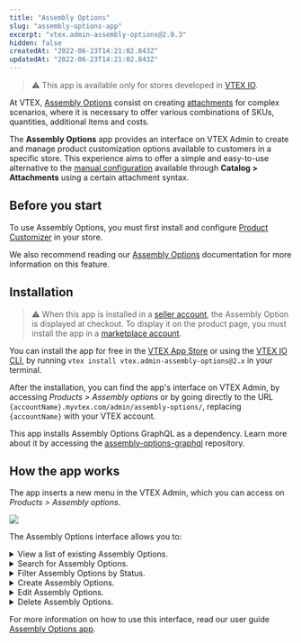 ```yaml
---
title: "Assembly Options"
slug: "assembly-options-app"
excerpt: "vtex.admin-assembly-options@2.0.3"
hidden: false
createdAt: "2022-06-23T14:21:02.843Z"
updatedAt: "2022-06-23T14:21:02.843Z"
---
```

> ⚠ This app is available only for stores developed in [VTEX IO](https://vtex.com/br-pt/store-framework/).

At VTEX, [Assembly Options](https://help.vtex.com/en/tutorial/assembly-options--5x5FhNr4f5RUGDEGWzV1nH) consist on creating [attachments](https://help.vtex.com/en/tutorial/what-is-an-attachment--aGICk0RVbqKg6GYmQcWUm) for complex scenarios, where it is necessary to offer various combinations of SKUs, quantities, additional items and costs.

The **Assembly Options** app provides an interface on VTEX Admin to create and manage product customization options available to customers in a specific store.  This experience aims to offer a simple and easy-to-use alternative to the [manual configuration](https://help.vtex.com/en/tutorial/assembly-options--5x5FhNr4f5RUGDEGWzV1nH#attachments) available through **Catalog > Attachments** using a certain attachment syntax.

## Before you start

To use Assembly Options, you must first install and configure [Product Customizer](https://developers.vtex.com/vtex-developer-docs/docs/vtex-product-customizer) in your store.

We also recommend reading our [Assembly Options](https://help.vtex.com/en/tutorial/assembly-options--5x5FhNr4f5RUGDEGWzV1nH) documentation for more information on this feature.

## Installation

> ⚠ When this app is installed in a [seller account](https://help.vtex.com/en/tutorial/what-is-a-seller--5FkLvhZ3Few4CWWIuYOK2w), the Assembly Option is displayed at checkout. To display it on the product page, you must install the app in a [marketplace account](https://help.vtex.com/tutorial/what-is-a-marketplace--680lLJTnmEAmekcC0MIea8#).

You can install the app for free in the [VTEX App Store](https://apps.vtex.com/vtex-admin-assembly-options/p) or using the [VTEX IO CLI](https://developers.vtex.com/vtex-developer-docs/docs/vtex-io-documentation-vtex-io-cli-installation-and-command-reference), by running `vtex install vtex.admin-assembly-options@2.x` in your terminal.

After the installation, you can find the app's interface on VTEX Admin, by accessing *Products > Assembly options* or  by going directly to the URL `{accountName}.myvtex.com/admin/assembly-options/`, replacing `{accountName}` with your VTEX account.

This app installs Assembly Options GraphQL as a dependency. Learn more about it by accessing the [assembly-options-graphql](https://github.com/vtex/assembly-options-graphql) repository.

## How the app works

The app inserts a new menu in the VTEX Admin, which you can access on _Products > Assembly options_.

![](https://cdn.jsdelivr.net/gh/vtexdocs/dev-portal-content@main/images/assembly-options-app-0.png)

The Assembly Options interface allows you to:

<details>
<summary>View a list of existing Assembly Options.</summary>

![Listing](https://cdn.jsdelivr.net/gh/vtexdocs/dev-portal-content@main/images/assembly-options-app-1.gif)
</details>

<details id="search">
<summary>Search for Assembly Options.</summary>

![Search](https://cdn.jsdelivr.net/gh/vtexdocs/dev-portal-content@main/images/assembly-options-app-2.gif)
</details> 

<details id="filters">
<summary>Filter Assembly Options by Status.</summary>

![Filter](https://cdn.jsdelivr.net/gh/vtexdocs/dev-portal-content@main/images/assembly-options-app-3.gif)
</details>

<details id="creation">
<summary>Create Assembly Options.</summary>

![Creation2](https://cdn.jsdelivr.net/gh/vtexdocs/dev-portal-content@main/images/assembly-options-app-4.gif)
</details>

<details id="edition">
<summary>Edit Assembly Options.</summary>

![Edit](https://cdn.jsdelivr.net/gh/vtexdocs/dev-portal-content@main/images/assembly-options-app-5.gif)
</details>

<details id="deletion">
<summary>Delete Assembly Options.</summary>

![Delete](https://cdn.jsdelivr.net/gh/vtexdocs/dev-portal-content@main/images/assembly-options-app-6.gif)
</details>

For more information on how to use this interface, read our user guide [Assembly Options app](https://help.vtex.com/en/tutorial/assembly-options-app--54mWg37mojrqOgCA79iqqk).